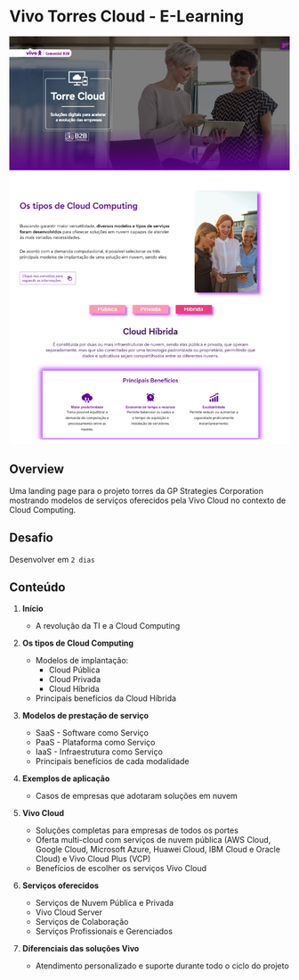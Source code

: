 # Vivo Torres Cloud - E-Learning

![Vivo Torres Cloud](https://github.com/LeonSuckow/vivo-torres-cloud/blob/main/src/assets/images/vivo-torres-cloud.png?raw=true)

## Overview

Uma landing page para o projeto torres da GP Strategies Corporation mostrando modelos de serviços oferecidos pela Vivo Cloud no contexto de Cloud Computing.

## Desafio

Desenvolver em `2 dias`

## Conteúdo

1. **Início**
   - A revolução da TI e a Cloud Computing

2. **Os tipos de Cloud Computing**
   - Modelos de implantação:
     - Cloud Pública
     - Cloud Privada
     - Cloud Híbrida
   - Principais benefícios da Cloud Híbrida

3. **Modelos de prestação de serviço**
   - SaaS - Software como Serviço
   - PaaS - Plataforma como Serviço
   - IaaS - Infraestrutura como Serviço
   - Principais benefícios de cada modalidade

4. **Exemplos de aplicação**
   - Casos de empresas que adotaram soluções em nuvem

5. **Vivo Cloud**
   - Soluções completas para empresas de todos os portes
   - Oferta multi-cloud com serviços de nuvem pública (AWS Cloud, Google Cloud, Microsoft Azure, Huawei Cloud, IBM Cloud e Oracle Cloud) e Vivo Cloud Plus (VCP)
   - Benefícios de escolher os serviços Vivo Cloud

6. **Serviços oferecidos**
   - Serviços de Nuvem Pública e Privada
   - Vivo Cloud Server
   - Serviços de Colaboração
   - Serviços Profissionais e Gerenciados

7. **Diferenciais das soluções Vivo**
   - Atendimento personalizado e suporte durante todo o ciclo do projeto
